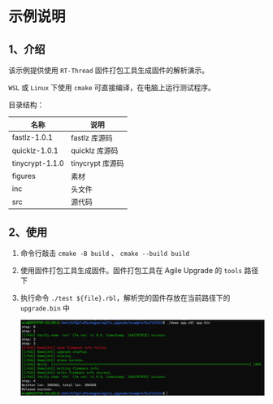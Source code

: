 # 示例说明

## 1、介绍

该示例提供使用 `RT-Thread` 固件打包工具生成固件的解析演示。

`WSL` 或 `Linux` 下使用 `cmake` 可直接编译，在电脑上运行测试程序。

目录结构：

| 名称 | 说明 |
| ---- | ---- |
| fastlz-1.0.1 | fastlz 库源码 |
| quicklz-1.0.1 | quicklz 库源码 |
| tinycrypt-1.1.0 | tinycrypt 库源码 |
| figures | 素材 |
| inc | 头文件 |
| src | 源代码 |

## 2、使用

1. 命令行敲击 `cmake -B build` 、 `cmake --build build`

2. 使用固件打包工具生成固件。固件打包工具在 Agile Upgrade 的 `tools` 路径下

3. 执行命令 `./test ${file}.rbl`，解析完的固件存放在当前路径下的 `upgrade.bin` 中

    ![run](./figures/run.png)
